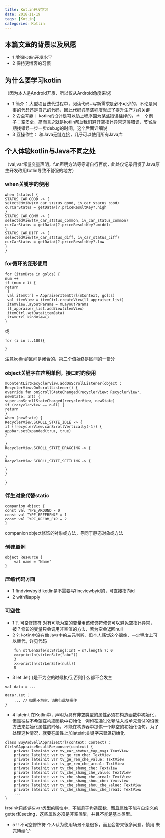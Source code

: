 ```yaml
---
title: Kotlin开发学习
date: 2018-11-19
tags: [Kotlin]
categories: Kotlin
---
```


## 本篇文章的背景以及夙愿

- 1 增强kotlin开发水平
- 2 保持更博客的习惯

## 为什么要学习kotlin
（因为本人是Android开发，所以仅从Android角度来说）
- 1 简介：
大型项目迭代过程中，阅读代码+写新需求是必不可少的，不论是同事的代码还是自己的代码，因此代码的简洁程度就成了提升生产力的关键
- 2 安全可靠：
kotlin的设计是可以防止程序因为某些错误挂掉的，举一个例子：空安全，简而言之就是kotlin帮助我们避开空指针异常这类错误，节省后期找错误一步一步debug的时间，这个后面详细说
- 3 互操作性：
和Java无缝连接，几乎可以使用所有Java库

## 个人体验kotlin与Java不同之处
（val,var常量变量声明，fun声明方法等等请自行百度，此处仅记录用惯了Java原生开发改用kotlin导致不舒服的地方）
### when关键字的使用
```
when (status) {
STATUS_CAR_GOOD -> {
selectedView(tv_car_status_good, iv_car_status_good)
curCarStatus = getData()?.priceResultKey?.high
}
STATUS_CAR_COMM -> {
selectedView(tv_car_status_common, iv_car_status_common)
curCarStatus = getData()?.priceResultKey?.middle
}
STATUS_CAR_DIFF -> {
selectedView(tv_car_status_diff, iv_car_status_diff)
curCarStatus = getData()?.priceResultKey?.low
}
}
```
###  for循环的变形使用
```
for (itemData in golds) {
num ++
if (num > 3) {
return
 }
 val itemCtrl = AppraiserItemCtrl(mContext, golds)
 val itemView = itemCtrl.createView(ll_appraiser_list)
 itemView.layoutParams = mLayoutParams
 ll_appraiser_list.addView(itemView)
 itemCtrl.setData(itemData)
 itemCtrl.bindView()
}
```
或
```
for (i in 1..100){

}
```
注意kotlin的区间是闭合的，第二个值始终是区间的一部分
### object关键字在声明单例，接口时的使用
```
mContentListRecyclerView.addOnScrollListener(object : RecyclerView.OnScrollListener() {
override fun onScrollStateChanged(recyclerView: RecyclerView?, newState: Int) {
super.onScrollStateChanged(recyclerView, newState)
if (recyclerView == null) {
return
}
when (newState) {
RecyclerView.SCROLL_STATE_IDLE -> {
if (!recyclerView.canScrollVertically(-1)) {
appbar.setExpanded(true, true)
}

}
RecyclerView.SCROLL_STATE_DRAGGING -> {

}
RecyclerView.SCROLL_STATE_SETTLING -> {

}
}

}

```
###  伴生对象代替static
```
companion object {
const val TYPE_AROUND = 0
const val TYPE_REFERENCE = 1
const val TYPE_RECOM_CAR = 2
}
```
companion object修饰的对象或方法，等同于静态对象或方法
### 创建单例
```
object Resource {
    val name = "Name"
}
```
### 压缩代码方面
- 1 findviewbyid
kotlin是不需要写findviewbyid的，可直接指向id
- 2 with和apply

### 可空性
- 1 ?.
可空修饰符
对有可能为空的变量用该修饰符修饰可以避免空指针异常，被？修饰的变量只会调用非空值的方法，若为空会返回null
- 2 ?:
kotlin中没有像Java中的三元判断，但个人感觉这个很像，一定程度上可以替代，详见代码
```
    fun strLenSafe(s:String):Int = s?.length ?: 0 
    >>>println(strLenSafe("abc"))
    3
    >>>println(strLenSafe(null))
    0
```
- 3 let
.let{ }是不为空的时候执行,否则什么都不会发生
```
val data = ...

data?.let {
    ... // 如果不为空，请执行此块操作
}
```
- 4 lateinit
在Kotlin中，声明为具有非空类型的属性必须在构造函数中初始化，但是往往不希望在构造函数中初始化，例如在通过依赖注入或单元测试的设置方法来初始化属性的时候，不能在构造器中提供一个非空的初始化语句，为了处理这种情况，就要在属性上加lateinit关键字来延迟初始化
```
class BuyAndSellAppraiseCtrl(context: Context) : Ctrl<GAppraiseResultResponse>(context) {
    private lateinit var tv_car_status_top_msg: TextView
    private lateinit var tv_ge_ren_che: TextView
    private lateinit var tv_ge_ren_che_value: TextView
    private lateinit var tv_ge_ren_che_area1: TextView
    private lateinit var tv_che_shang_che: TextView
    private lateinit var tv_che_shang_che_value: TextView
    private lateinit var tv_che_shang_che_area1: TextView
    private lateinit var tv_che_shang_shou_che: TextView
    private lateinit var tv_che_shang_shou_che_value: TextView
    private lateinit var tv_che_shang_shou_che_area1: TextView
    ...
}
```
lateinit只能够在var类型的属性中，不能用于构造函数，而且属性不能有自定义的getter和setting，这些属性必须是非空类型，并且不能是基本类型。
- 5 !!
不可空修饰符
个人认为使用场景不是很多，而且会带来很多问题，慎用
未完待续^_^

